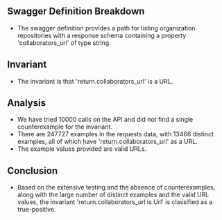 ## Swagger Definition Breakdown
- The swagger definition provides a path for listing organization repositories with a response schema containing a property 'collaborators_url' of type string.

## Invariant
- The invariant is that 'return.collaborators_url' is a URL.

## Analysis
- We have tried 10000 calls on the API and did not find a single counterexample for the invariant.
- There are 247727 examples in the requests data, with 13466 distinct examples, all of which have 'return.collaborators_url' as a URL.
- The example values provided are valid URLs.

## Conclusion
- Based on the extensive testing and the absence of counterexamples, along with the large number of distinct examples and the valid URL values, the invariant 'return.collaborators_url is Url' is classified as a true-positive.
